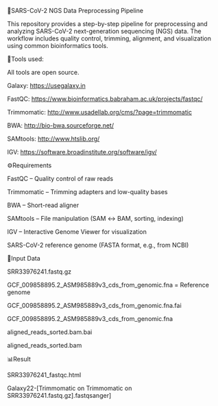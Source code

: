 🧬SARS-CoV-2 NGS Data Preprocessing Pipeline

This repository provides a step-by-step pipeline for preprocessing and analyzing SARS-CoV-2 next-generation sequencing (NGS) data. 
The workflow includes quality control, trimming, alignment, and visualization using common bioinformatics tools.





🔧Tools used:

All tools are open source.

Galaxy: https://usegalaxy.in

FastQC: https://www.bioinformatics.babraham.ac.uk/projects/fastqc/

Trimmomatic: http://www.usadellab.org/cms/?page=trimmomatic

BWA: http://bio-bwa.sourceforge.net/

SAMtools: http://www.htslib.org/

IGV: https://software.broadinstitute.org/software/igv/






⚙️Requirements

FastQC – Quality control of raw reads

Trimmomatic – Trimming adapters and low-quality bases

BWA – Short-read aligner

SAMtools – File manipulation (SAM ↔ BAM, sorting, indexing)

IGV – Interactive Genome Viewer for visualization

SARS-CoV-2 reference genome (FASTA format, e.g., from NCBI)








📂Input Data


SRR33976241.fastq.gz

GCF_009858895.2_ASM985889v3_cds_from_genomic.fna = Reference genome

GCF_009858895.2_ASM985889v3_cds_from_genomic.fna.fai

GCF_009858895.2_ASM985889v3_cds_from_genomic.fna

aligned_reads_sorted.bam.bai

aligned_reads_sorted.bam








📊Result

SRR33976241_fastqc.html

Galaxy22-[Trimmomatic on Trimmomatic on SRR33976241.fastq.gz].fastqsanger]
